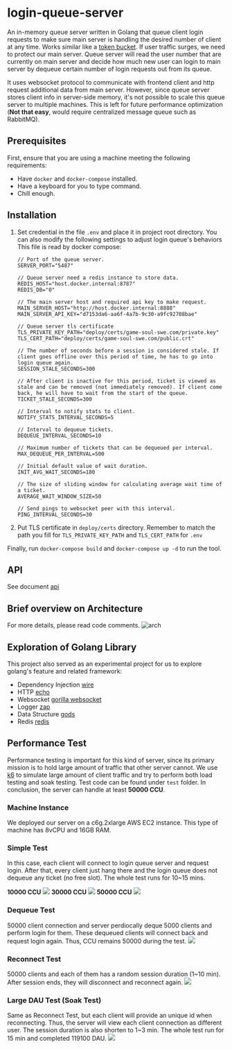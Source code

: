# login-queue-server

An in-memory queue server written in Golang that queue client login requests to
make sure main server is handling the desired number of client at any time. Works similar like a [token
bucket](https://en.wikipedia.org/wiki/Token_bucket). If user traffic surges, we need to protect
our main server. Queue server will read the user number that are
currently on main server and decide how much new user can login to
main server by dequeue certain number of login requests out from
its queue.

It uses websocket protocol to communicate with frontend client and
http request additional data from main server. However, since queue
server stores client info in server-side memory, it's not possible to
scale this queue server to multiple machines. This is left for future
performance optimization (**Not that easy**, would require centralized
message queue such as RabbitMQ).

## Prerequisites

First, ensure that you are using a machine meeting the following requirements:

- Have `docker` and `docker-compose` installed.
- Have a keyboard for you to type command.
- Chill enough.

## Installation

1. Set credential in the file `.env` and place it in project root
   directory. You can also modify the following settings to adjust login queue's behaviors This file is read by docker
   compose:
   ```
   // Port of the queue server.
   SERVER_PORT="5487" 
   
   // Queue server need a redis instance to store data.
   REDIS_HOST="host.docker.internal:8787" 
   REDIS_DB="0"
   
   // The main server host and required api key to make request.
   MAIN_SERVER_HOST="http://host.docker.internal:8888" 
   MAIN_SERVER_API_KEY="d7153da6-aa6f-4a7b-9c30-a9fc92708bae"
   
   // Queue server tls certificate
   TLS_PRIVATE_KEY_PATH="deploy/certs/game-soul-swe.com/private.key" 
   TLS_CERT_PATH="deploy/certs/game-soul-swe.com/public.crt"
   
   // The number of seconds before a session is considered stale. If client goes offline over this period of time, he has to go into login queue again.
   SESSION_STALE_SECONDS=300    
   
   // After client is inactive for this period, ticket is viewed as stale and can be removed (not immediately removed). If client come back, he will have to wait from the start of the queue.
   TICKET_STALE_SECONDS=300
   
   // Interval to notify stats to client.
   NOTIFY_STATS_INTERVAL_SECONDS=5
   
   // Interval to dequeue tickets.
   DEQUEUE_INTERVAL_SECONDS=10
   
   // Maximum number of tickets that can be dequeued per interval.
   MAX_DEQUEUE_PER_INTERVAL=500
   
   // Initial default value of wait duration.
   INIT_AVG_WAIT_SECONDS=180  
   
   // The size of sliding window for calculating average wait time of a ticket.
   AVERAGE_WAIT_WINDOW_SIZE=50
   
   // Send pings to websocket peer with this interval.    
   PING_INTERVAL_SECONDS=30
   ```

2. Put TLS certificate in `deploy/certs` directory. Remember to match the path you fill for `TLS_PRIVATE_KEY_PATH`
   and `TLS_CERT_PATH` for `.env`

Finally, run `docker-compose build` and `docker-compose up -d` to run the tool.

## API

See document [api](./docs/api.md)

## Brief overview on Architecture

For more details, please read code comments.
![arch](./docs/arch.png)

## Exploration of Golang Library

This project also served as an experimental project for us to explore
golang's feature and related framework:

- Dependency Injection [wire](github.com/google/wire)
- HTTP [echo](github.com/labstack/echo/v4)
- Websocket [gorilla websocket](github.com/gorilla/websocket)
- Logger [zap](go.uber.org/zap)
- Data Structure [gods](github.com/emirpasic/gods)
- Redis [redis](github.com/go-redis/redis/v8)

## Performance Test

Performance testing is important for this kind of server, since its
primary mission is to hold large amount of traffic that other server
cannot. We use [k6](https://k6.io/) to simulate large amount of client
traffic and try to perform both load testing and soak testing. Test
code can be found under `test` folder. In conclusion, the server can
handle at least **50000 CCU**.

### Machine Instance

We deployed our server on a c6g.2xlarge AWS EC2 instance. This type of
machine has 8vCPU and 16GB RAM.

### Simple Test

In this case, each client will connect to login queue server and
request login. After that, every client just hang there and the login queue does
not dequeue any ticket (no free slot). The whole test runs for 10~15 mins.

**10000 CCU**
![](./docs/simple-10000CCU-2xlarge.png)
**30000 CCU**
![](./docs/simple-30000CCU-2xlarge.png)
**50000 CCU**
![](./docs/simple-50000CCU-2xlarge.png)

### Dequeue Test

50000 client connection and server perdiocally deque
5000 clients and perform login for them. These dequeued clients will
connect back and request login again. Thus, CCU remains 50000 during
the test.
![](./docs/dequeue-50000CCU-2xlarge.png)

### Reconnect Test

50000 clients and each of them has a random session duration (1~10
min). After session ends, they will disconnect and reconnect again.
![](./docs/reconnect-50000CCU-2xlarge.png)

### Large DAU Test (Soak Test)

Same as Reconnect Test, but each client will provide an unique id when
reconnecting. Thus, the server will view each client connection as
different user. The session duration is also shorten to 1~3 min. The
whole test run for 15 min and completed 119100 DAU.
![](./docs/dau-50000CCU-2xlarge.png)
